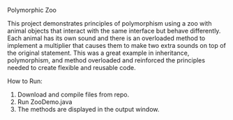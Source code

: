  Polymorphic Zoo

This project demonstrates principles of polymorphism using a zoo with animal objects that interact with the same interface but behave differently. Each animal has its own sound and there is an overloaded method to implement a multiplier that causes them to make two extra sounds on top of the original statement. This was a great example in inheritance, polymorphism, and method overloaded and reinforced the principles needed to create flexible and reusable code. 

How to Run:

1. Download and compile files from repo.
2. Run ZooDemo.java 
3. The methods are displayed in the output window. 
